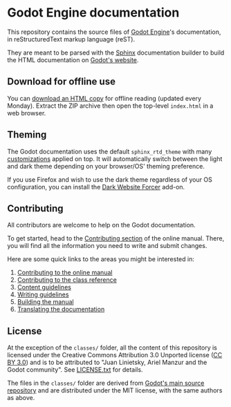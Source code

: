 # Godot Engine documentation

This repository contains the source files of [Godot Engine](https://godotengine.org)'s documentation, in reStructuredText markup language (reST).

They are meant to be parsed with the [Sphinx](https://www.sphinx-doc.org/) documentation builder to build the HTML documentation on [Godot's website](https://docs.godotengine.org).

## Download for offline use

You can [download an HTML copy](https://nightly.link/godotengine/godot-docs/workflows/build_offline_docs/master/godot-docs-html-master.zip)
for offline reading (updated every Monday). Extract the ZIP archive then open
the top-level `index.html` in a web browser.

## Theming

The Godot documentation uses the default `sphinx_rtd_theme` with many
[customizations](_static/) applied on top. It will automatically switch between
the light and dark theme depending on your browser/OS' theming preference.

If you use Firefox and wish to use the dark theme regardless of your OS
configuration, you can install the
[Dark Website Forcer](https://addons.mozilla.org/en-US/firefox/addon/dark-mode-website-switcher/)
add-on.

## Contributing

All contributors are welcome to help on the Godot documentation.

To get started, head to the [Contributing section](https://docs.godotengine.org/en/latest/community/contributing/index.html) of the online manual. There, you will find all the information you need to write and submit changes.

Here are some quick links to the areas you might be interested in:

1. [Contributing to the online manual](https://docs.godotengine.org/en/latest/community/contributing/contributing_to_the_documentation.html)
2. [Contributing to the class reference](https://docs.godotengine.org/en/latest/community/contributing/updating_the_class_reference.html)
3. [Content guidelines](https://docs.godotengine.org/en/latest/community/contributing/content_guidelines.html)
4. [Writing guidelines](https://docs.godotengine.org/en/latest/community/contributing/docs_writing_guidelines.html)
5. [Building the manual](https://docs.godotengine.org/en/latest/community/contributing/building_the_manual.html)
6. [Translating the documentation](https://docs.godotengine.org/en/latest/community/contributing/editor_and_docs_localization.html)

## License

At the exception of the `classes/` folder, all the content of this repository is licensed under the Creative Commons Attribution 3.0 Unported license ([CC BY 3.0](https://creativecommons.org/licenses/by/3.0/)) and is to be attributed to "Juan Linietsky, Ariel Manzur and the Godot community".
See [LICENSE.txt](/LICENSE.txt) for details.

The files in the `classes/` folder are derived from [Godot's main source repository](https://github.com/godotengine/godot) and are distributed under the MIT license, with the same authors as above.
